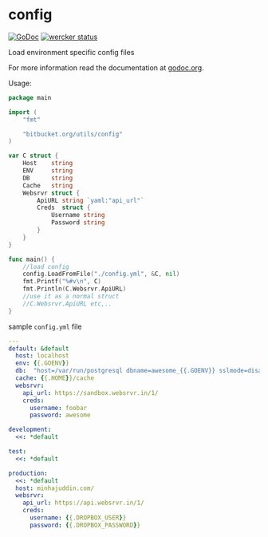 config
======
[![GoDoc](https://godoc.org/bitbucket.org/utils/config?status.svg)](https://godoc.org/bitbucket.org/utils/config)
[![wercker status](https://app.wercker.com/status/87bdaa59a8345f8395a9ba8e1df6a852/s "wercker status")](https://app.wercker.com/project/bykey/87bdaa59a8345f8395a9ba8e1df6a852)

Load environment specific config files

For more information read the documentation at [godoc.org](https://godoc.org/bitbucket.org/utils/config?status.svg).

Usage:

~~~go
package main

import (
	"fmt"

	"bitbucket.org/utils/config"
)

var C struct {
	Host    string
	ENV     string
	DB      string
	Cache   string
	Websrvr struct {
		ApiURL string `yaml:"api_url"`
		Creds  struct {
			Username string
			Password string
		}
	}
}

func main() {
	//load config
	config.LoadFromFile("./config.yml", &C, nil)
	fmt.Printf("%#v\n", C)
	fmt.Println(C.Websrvr.ApiURL)
	//use it as a normal struct
	//C.Websrvr.ApiURL etc,..
}
~~~

sample `config.yml` file

~~~yaml
---
default: &default
  host: localhost
  env: {{.GOENV}}
  db:  "host=/var/run/postgresql dbname=awesome_{{.GOENV}} sslmode=disable"
  cache: {{.HOME}}/cache
  websrvr:
    api_url: https://sandbox.websrvr.in/1/
    creds:
      username: foobar
      password: awesome

development:
  <<: *default

test:
  <<: *default

production:
  <<: *default
  host: minhajuddin.com/
  websrvr:
    api_url: https://api.websrvr.in/1/
    creds:
      username: {{.DROPBOX_USER}}
      password: {{.DROPBOX_PASSWORD}}
~~~
